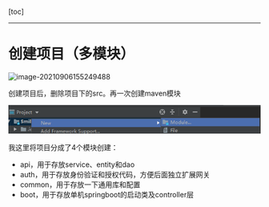 [toc]

---

# 创建项目（多模块）

![image-20210906155249488](\image-20210906155249488.png)

创建项目后，删除项目下的src。再一次创建maven模块

![image-20210906155353320](image-20210906155353320.png)

我这里将项目分成了4个模块创建：

- api，用于存放service、entity和dao
- auth，用于存放身份验证和授权代码，方便后面独立扩展网关
- common，用于存放一下通用库和配置
- boot，用于存放单机springboot的启动类及controller层



